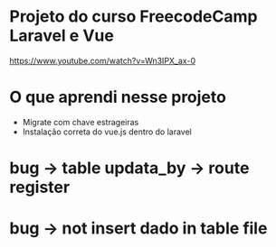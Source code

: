 # Projeto do curso FreecodeCamp Laravel e Vue 
https://www.youtube.com/watch?v=Wn3IPX_ax-0
# O que aprendi nesse projeto 

  - Migrate com chave estrageiras 
  - Instalação correta do vue.js dentro do laravel 
  
# bug -> table updata_by -> route register
# bug -> not insert dado in table file